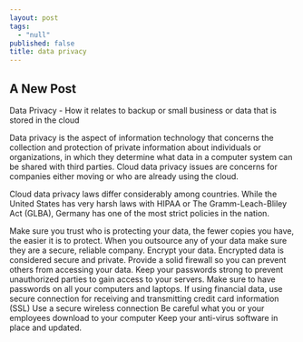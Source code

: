 ```yaml
---
layout: post
tags: 
  - "null"
published: false
title: data privacy
---
```



## A New Post
Data Privacy - How it relates to backup or small business or data that is stored in the cloud
 
Data privacy is the aspect of information technology that concerns the collection and protection of private information about individuals or organizations, in which they determine what data in a computer system can be shared with third parties.  Cloud data privacy issues are concerns for companies either moving or who are already using the cloud.
 
Cloud data privacy laws differ considerably among countries.  While the United States has very harsh laws with HIPAA or The Gramm-Leach-Bliley Act (GLBA), Germany has one of the most strict policies in the nation.
 
Make sure you trust who is protecting your data, the fewer copies you have, the easier it is to protect.
When you outsource any of your data make sure they are a secure, reliable company.
Encrypt your data.  Encrypted data is considered secure and private.
Provide a solid firewall so you can prevent others from accessing your data.
Keep your passwords strong to prevent unauthorized parties to gain access to your servers.  Make sure to have passwords on all your computers and laptops.
If using financial data, use secure connection for receiving and transmitting credit card information (SSL)
Use a secure wireless connection
Be careful what you or your employees download to your computer
Keep your anti-virus software in place and updated.
